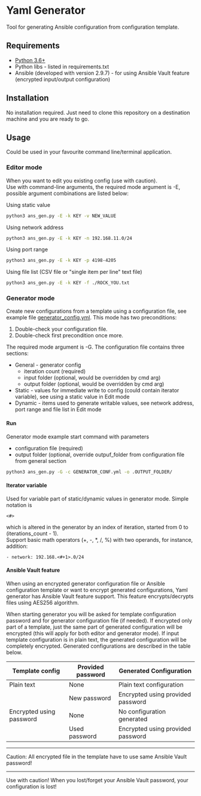 # Yaml Generator

Tool for generating Ansible configuration from configuration template.  


## Requirements  

* [Python 3.6+](https://www.python.org/downloads/)
* Python libs - listed in requirements.txt
* Ansible (developed with version 2.9.7) - for using Ansible Vault feature (encrypted input/output configuration)

## Installation
No installation required. Just need to clone this repository on a destination machine and you are ready to go.

## Usage  
Could be used in your favourite command line/terminal application.

### Editor mode  

When you want to edit you existing config (use with caution).  
Use with command-line arguments, the required mode argument is -E, possible argument combinations are listed below:  

Using static value
```sh
python3 ans_gen.py -E -k KEY -v NEW_VALUE
```

Using network address
```sh
python3 ans_gen.py -E -k KEY -n 192.168.11.0/24
```

Using port range
```sh
python3 ans_gen.py -E -k KEY -p 4198-4205
```

Using file list (CSV file or "single item per line" text file)
```sh
python3 ans_gen.py -E -k KEY -f ./ROCK_YOU.txt
```

### Generator mode  

Create new configurations from a template using a configuration file, see example file [generator_config.yml](https://github.com/mmatisko/yaml_generator/blob/master/include/generator_config.yml). 
This mode has two preconditions:
1. Double-check your configuration file.
2. Double-check first precondition once more.

The required mode argument is -G. The configuration file contains three sections:  
* General - generator config 
  * iteration count (required)
  * input folder (optional, would be overridden by cmd arg)
  * output folder (optional, would be overridden by cmd arg)
* Static - values for immediate write to config (could contain iterator variable), see using a static value in Edit mode
* Dynamic - items used to generate writable values, see network address, port range and file list in Edit mode

#### Run
Generator mode example start command with parameters
* configuration file (required)
* output folder (optional, override outpuf_folder from configuration file from general section
```sh
python3 ans_gen.py -G -c GENERATOR_CONF.yml -o .OUTPUT_FOLDER/
```

#### Iterator variable  
Used for variable part of static/dynamic values in generator mode. Simple notation is 
```http
<#>
```
which is altered in the generator by an index of iteration, started from 0 to (iterations_count - 1).  
Support basic math operators (+, -, *, /, %) with two operands, for instance, addition:
```http
- network: 192.168.<#+1>.0/24
```

#### Ansible Vault feature
When using an encrypted generator configuration file or Ansible configuration template or want to encrypt generated configurations, Yaml generator has Ansible Vault feature support. This feature encrypts/decrypts files using AES256 algorithm. 

When starting generator you will be asked for template configuration password and for generator configuration file (if needed). If encrypted only part of a template, just the same part of generated configuration will be encrypted (this will apply for both editor and generator mode). If input template configuration is in plain text, the generated configuration will be completely encrypted. Generated configurations are described in the table below.

| Template config | Provided password | Generated Configuration |
| ------ | ------ | ------ |
| Plain text | None | Plain text configuration|
| | New password | Encrypted using provided password |
| Encrypted using password | None | No configuration generated | 
| | Used password | Encrypted using provided password |

___
Caution: All encrypted file in the template have to use same Ansible Vault password!  
___
Use with caution! When you lost/forget your Ansible Vault password, your configuration is lost!
